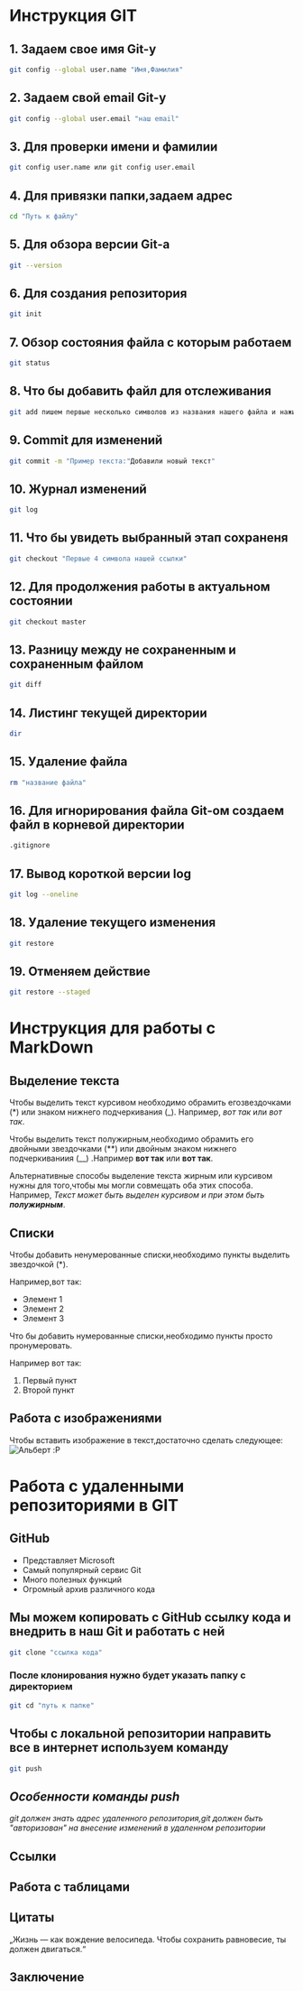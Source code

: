 # Инструкция GIT 

## 1. Задаем свое имя  Git-у
```sh
git config --global user.name "Имя,Фамилия"
```
## 2. Задаем свой email Git-у
```sh
git config --global user.email "наш email"
```
## 3. Для проверки имени и фамилии 
```sh
git config user.name или git config user.email
```
## 4. Для привязки папки,задаем адрес
```sh
cd "Путь к файлу"
```
## 5. Для обзора версии Git-а 
```sh
git --version
```
## 6. Для создания репозитория
```sh
git init
```
## 7. Обзор состояния файла с которым работаем
```sh
git status
```
## 8. Что бы добавить файл для отслеживания 
```sh
git add пишем первые несколько символов из названия нашего файла и нажимаем Tab,после чего программа сама допишет название файла
```
## 9. Commit для изменений 
```sh
git commit -m "Пример текста:"Добавили новый текст"
```
## 10. Журнал изменений 
```sh
git log
```
## 11. Что бы увидеть выбранный этап сохраненя 
```sh 
git checkout "Первые 4 символа нашей ссылки"
```
## 12. Для продолжения работы в актуальном состоянии 
```sh
git checkout master
```
## 13. Разницу между не сохраненным и сохраненным файлом 
```sh
git diff
```
## 14. Листинг текущей директории
```sh
dir
```
## 15. Удаление файла
```sh
rm "название файла"
```
## 16. Для игнорирования файла Git-ом создаем файл в корневой директории
```sh
.gitignore
```
## 17. Вывод короткой версии log
```sh
git log --oneline
```
## 18. Удаление текущего изменения 
```sh
git restore
```
## 19. Отменяем действие 
```sh
git restore --staged
```

# Инструкция для работы с MarkDown

## Выделение текста 

Чтобы выделить текст курсивом необходимо обрамить егозвездочками (*) или знаком нижнего подчеркивания (_). Например, *вот так* или _вот так_.

Чтобы выделить текст полужирным,необходимо обрамить его двойными звездочками (**) или двойным знаком нижнего подчеркиваниия (__) .Например **вот так** или __вот так__.

Альтернативные способы выделение текста жирным или курсивом нужны для того,чтобы мы могли совмещать оба этих способа. Например, _Текст может быть выделен курсивом и при этом быть **полужирным**_. 


## Списки 


Чтобы добавить ненумерованные списки,необходимо пункты выделить звездочкой (*).

Например,вот так:
* Элемент 1
* Элемент 2 
* Элемент 3

Что бы добавить нумерованные списки,необходимо пункты просто пронумеровать.

Например вот так:
1. Первый пункт
2. Второй пункт

## Работа с изображениями 
Чтобы вставить изображение в текст,достаточно сделать следующее:
![Альберт :P](Альберт.jpg) 


# Работа с удаленными репозиториями в GIT

## GitHub
* Представляет Microsoft 
* Самый популярный сервис Git
* Много полезных функций 
* Огромный архив различного кода

## Мы можем копировать с GitHub ссылку кода и внедрить в наш Git и работать с ней 
```sh
git clone "ссылка кода"
```

### После клонирования нужно будет указать папку с директорием 
```sh
git cd "путь к папке"
```

## Чтобы с локальной репозитории направить все в интернет используем команду 
```sh
git push
```

## *Особенности команды push*

*git должен знать адрес удаленного репозитория,git должен быть "авторизован" на внесение изменений в удаленном репозитории*







## Ссылки

## Работа с таблицами 

## Цитаты 

„Жизнь — как вождение велосипеда. Чтобы сохранить равновесие, ты должен двигаться.“


## Заключение 




